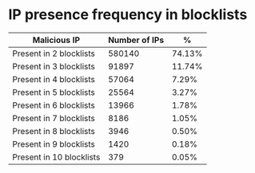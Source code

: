 # IP presence frequency in blocklists
| Malicious IP | Number of IPs | % |
|----|----|----|
| Present in 2 blocklists | 580140 | 74.13% |
| Present in 3 blocklists | 91897 | 11.74% |
| Present in 4 blocklists | 57064 | 7.29% |
| Present in 5 blocklists | 25564 | 3.27% |
| Present in 6 blocklists | 13966 | 1.78% |
| Present in 7 blocklists | 8186 | 1.05% |
| Present in 8 blocklists | 3946 | 0.50% |
| Present in 9 blocklists | 1420 | 0.18% |
| Present in 10 blocklists | 379 | 0.05% |
